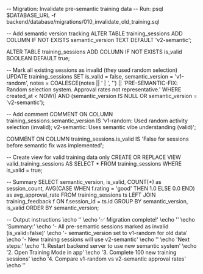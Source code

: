-- Migration: Invalidate pre-semantic training data
-- Run: psql $DATABASE_URL -f backend/database/migrations/010_invalidate_old_training.sql

-- Add semantic version tracking
ALTER TABLE training_sessions 
ADD COLUMN IF NOT EXISTS semantic_version TEXT DEFAULT 'v2-semantic';

ALTER TABLE training_sessions
ADD COLUMN IF NOT EXISTS is_valid BOOLEAN DEFAULT true;

-- Mark all existing sessions as invalid (they used random selection)
UPDATE training_sessions 
SET 
  is_valid = false, 
  semantic_version = 'v1-random',
  notes = COALESCE(notes || ' | ', '') || 'PRE-SEMANTIC-FIX: Random selection system. Approval rates not representative.'
WHERE created_at < NOW()
  AND (semantic_version IS NULL OR semantic_version = 'v2-semantic');

-- Add comment
COMMENT ON COLUMN training_sessions.semantic_version IS 
  'v1-random: Used random activity selection (invalid); v2-semantic: Uses semantic vibe understanding (valid)';

COMMENT ON COLUMN training_sessions.is_valid IS 
  'False for sessions before semantic fix was implemented';

-- Create view for valid training data only
CREATE OR REPLACE VIEW valid_training_sessions AS
SELECT * FROM training_sessions 
WHERE is_valid = true;

-- Summary
SELECT 
  semantic_version,
  is_valid,
  COUNT(*) as session_count,
  AVG(CASE WHEN f.rating = 'good' THEN 1.0 ELSE 0.0 END) as avg_approval_rate
FROM training_sessions ts
LEFT JOIN training_feedback f ON f.session_id = ts.id
GROUP BY semantic_version, is_valid
ORDER BY semantic_version;

-- Output instructions
\echo ''
\echo '✅ Migration complete!'
\echo ''
\echo 'Summary:'
\echo '- All pre-semantic sessions marked as invalid (is_valid=false)'
\echo '- semantic_version set to v1-random for old data'
\echo '- New training sessions will use v2-semantic'
\echo ''
\echo 'Next steps:'
\echo '1. Restart backend server to use new semantic system'
\echo '2. Open Training Mode in app'
\echo '3. Complete 100 new training sessions'
\echo '4. Compare v1-random vs v2-semantic approval rates'
\echo ''

